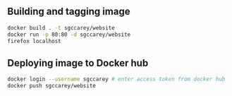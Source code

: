 ## Building and tagging image

```bash
docker build . -t sgccarey/website
docker run -p 80:80 -d sgccarey/website
firefox localhost
```

## Deploying image to Docker hub
```bash
docker login --username sgccarey # enter access token from docker hub
docker push sgccarey/website
```
